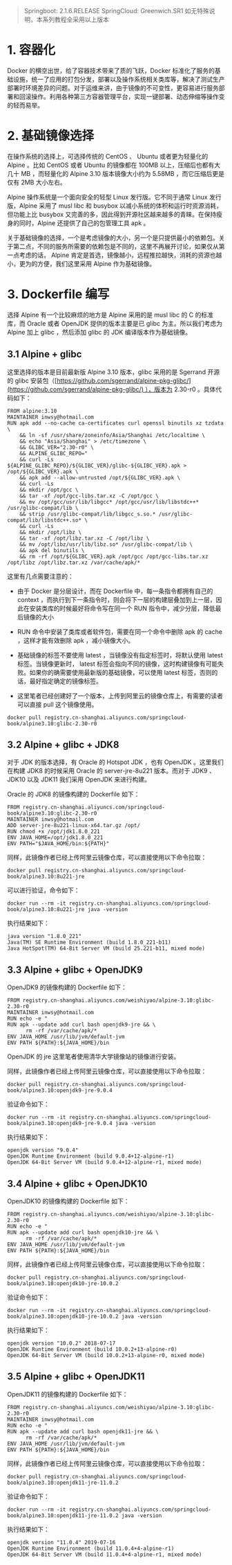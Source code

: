 > Springboot: 2.1.6.RELEASE
> SpringCloud: Greenwich.SR1
> 如无特殊说明，本系列教程全采用以上版本


# 1. 容器化

Docker 的横空出世，给了容器技术带来了质的飞跃，Docker 标准化了服务的基础设施，统一了应用的打包分发，部署以及操作系统相关类库等，解决了测试生产部署时环境差异的问题。对于运维来讲，由于镜像的不可变性，更容易进行服务部署和回滚操作。利用各种第三方容器管理平台，实现一键部署、动态伸缩等操作变的轻而易举。

# 2. 基础镜像选择

在操作系统的选择上，可选择传统的 CentOS 、 Ubuntu 或者更为轻量化的 Alpine 。比如 CentOS 或者 Ubuntu 的镜像都在 100MB 以上，压缩后也都有大几十 MB ，而轻量化的 Alpine 3.10 版本镜像大小约为 5.58MB ，而它压缩后更是仅有 2MB 大小左右。

Alpine 操作系统是一个面向安全的轻型 Linux 发行版。它不同于通常 Linux 发行版，Alpine 采用了 musl libc 和 busybox 以减小系统的体积和运行时资源消耗，但功能上比 busybox 又完善的多，因此得到开源社区越来越多的青睐。在保持瘦身的同时，Alpine 还提供了自己的包管理工具 apk 。

关于基础镜像的选择，一个是考虑镜像的大小，另一个是只提供最小的依赖包。关于第二点，不同的服务所需要的依赖包是不同的，这里不再展开讨论，如果仅从第一点考虑的话， Alpine 肯定是首选，镜像越小，远程推拉越快，消耗的资源也越小，更为的方便，我们这里采用 Alpine 作为基础镜像。

# 3. Dockerfile 编写

选择 Alpine 有一个比较麻烦的地方是 Alpine 采用的是 musl libc 的 C 的标准库，而 Oracle 或者 OpenJDK 提供的版本主要是已 glibc 为主。所以我们考虑为 Alpine 加上 glibc ，然后添加 glibc 的 JDK 编译版本作为基础镜像。

## 3.1 Alpine + glibc

这里选择的版本是目前最新版 Alpine 3.10 版本，glibc 采用的是 Sgerrand 开源的 glibc 安装包（[https://github.com/sgerrand/alpine-pkg-glibc/](https://github.com/sgerrand/alpine-pkg-glibc/) ），版本为 2.30-r0 。具体代码如下：

```
FROM alpine:3.10
MAINTAINER inwsy@hotmail.com
RUN apk add --no-cache ca-certificates curl openssl binutils xz tzdata \
    && ln -sf /usr/share/zoneinfo/Asia/Shanghai /etc/localtime \
    && echo "Asia/Shanghai" > /etc/timezone \
    && GLIBC_VER="2.30-r0" \
    && ALPINE_GLIBC_REPO="
    && curl -Ls ${ALPINE_GLIBC_REPO}/${GLIBC_VER}/glibc-${GLIBC_VER}.apk > /opt/${GLIBC_VER}.apk \
    && apk add --allow-untrusted /opt/${GLIBC_VER}.apk \
    && curl -Ls 
    && mkdir /opt/gcc \
    && tar -xf /opt/gcc-libs.tar.xz -C /opt/gcc \
    && mv /opt/gcc/usr/lib/libgcc* /opt/gcc/usr/lib/libstdc++* /usr/glibc-compat/lib \
    && strip /usr/glibc-compat/lib/libgcc_s.so.* /usr/glibc-compat/lib/libstdc++.so* \
    && curl -Ls 
    && mkdir /opt/libz \
    && tar -xf /opt/libz.tar.xz -C /opt/libz \
    && mv /opt/libz/usr/lib/libz.so* /usr/glibc-compat/lib \
    && apk del binutils \
    && rm -rf /opt/${GLIBC_VER}.apk /opt/gcc /opt/gcc-libs.tar.xz /opt/libz /opt/libz.tar.xz /var/cache/apk/*
```

这里有几点需要注意的：

- 由于 Docker 是分层设计，而在 Dockerfile 中，每一条指令都拥有自己的 context ，而执行到下一条指令时，则会将下一层的构建层叠加到上一层，因此在安装类库的时候最好将命令写在同一个 RUN 指令中，减少分层，降低最后镜像的大小

- RUN 命令中安装了类库或者软件包，需要在同一个命令中删除 apk 的 cache ，这样才能有效删除 apk ，减小镜像大小。

- 基础镜像的标签不要使用 latest ，当镜像没有指定标签时，将默认使用 latest 标签。当镜像更新时， latest 标签会指向不同的镜像，这时构建镜像有可能失败。如果你的确需要使用最新版的基础镜像，可以使用 latest 标签，否则的话，最好指定确定的镜像标签。

- 这里笔者已经创建好了一个版本，上传到阿里云的镜像仓库上，有需要的读者可以直接 pull 这个镜像使用。

```
docker pull registry.cn-shanghai.aliyuncs.com/springcloud-book/alpine3.10:glibc-2.30-r0
```

## 3.2 Alpine + glibc + JDK8

对于 JDK 的版本选择，有 Oracle 的 Hotspot JDK ，也有 OpenJDK 。这里我们在构建 JDK8 的时候采用 Oracle 的 server-jre-8u221 版本。而对于 JDK9 、 JDK10 以及 JDK11 我们采用 OpenJDK 来进行构建。

Oracle 的 JDK8 的镜像构建的 Dockerfile 如下：

```
FROM registry.cn-shanghai.aliyuncs.com/springcloud-book/alpine3.10:glibc-2.30-r0
MAINTAINER inwsy@hotmail.com
ADD server-jre-8u221-linux-x64.tar.gz /opt/
RUN chmod +x /opt/jdk1.8.0_221
ENV JAVA_HOME=/opt/jdk1.8.0_221
ENV PATH="$JAVA_HOME/bin:${PATH}"
```

同样，此镜像作者已经上传阿里云镜像仓库，可以直接使用以下命令拉取：

```
docker pull registry.cn-shanghai.aliyuncs.com/springcloud-book/alpine3.10:8u221-jre
```

可以进行验证，命令如下：

```
docker run --rm -it registry.cn-shanghai.aliyuncs.com/springcloud-book/alpine3.10:8u221-jre java -version
```

执行结果如下：

```
java version "1.8.0_221"
Java(TM) SE Runtime Environment (build 1.8.0_221-b11)
Java HotSpot(TM) 64-Bit Server VM (build 25.221-b11, mixed mode)
```

## 3.3 Alpine + glibc + OpenJDK9

OpenJDK9 的镜像构建的 Dockerfile 如下：

```
FROM registry.cn-shanghai.aliyuncs.com/weishiyao/alpine-3.10:glibc-2.30-r0
MAINTAINER inwsy@hotmail.com
RUN echo -e "
RUN apk --update add curl bash openjdk9-jre && \
      rm -rf /var/cache/apk/*
ENV JAVA_HOME /usr/lib/jvm/default-jvm
ENV PATH ${PATH}:${JAVA_HOME}/bin
```

OpenJDK 的 jre 这里笔者使用清华大学镜像站的镜像进行安装。

同样，此镜像作者已经上传阿里云镜像仓库，可以直接使用以下命令拉取：

```
docker pull registry.cn-shanghai.aliyuncs.com/springcloud-book/alpine3.10:openjdk9-jre-9.0.4
```

验证命令如下：

```
docker run --rm -it registry.cn-shanghai.aliyuncs.com/springcloud-book/alpine3.10:openjdk9-jre-9.0.4 java -version
```

执行结果如下：

```
openjdk version "9.0.4"
OpenJDK Runtime Environment (build 9.0.4+12-alpine-r1)
OpenJDK 64-Bit Server VM (build 9.0.4+12-alpine-r1, mixed mode)
```

## 3.4 Alpine + glibc + OpenJDK10

OpenJDK10 的镜像构建的 Dockerfile 如下：

```
FROM registry.cn-shanghai.aliyuncs.com/weishiyao/alpine-3.10:glibc-2.30-r0
RUN echo -e "
RUN apk --update add curl bash openjdk10-jre && \
      rm -rf /var/cache/apk/*
ENV JAVA_HOME /usr/lib/jvm/default-jvm
ENV PATH ${PATH}:${JAVA_HOME}/bin
```

同样，此镜像作者已经上传阿里云镜像仓库，可以直接使用以下命令拉取：

```
docker pull registry.cn-shanghai.aliyuncs.com/springcloud-book/alpine3.10:openjdk10-jre-10.0.2
```

验证命令如下：

```
docker run --rm -it registry.cn-shanghai.aliyuncs.com/springcloud-book/alpine3.10:openjdk10-jre-10.0.2 java -version
```

执行结果如下：

```
openjdk version "10.0.2" 2018-07-17
OpenJDK Runtime Environment (build 10.0.2+13-alpine-r0)
OpenJDK 64-Bit Server VM (build 10.0.2+13-alpine-r0, mixed mode)
```

## 3.5 Alpine + glibc + OpenJDK11

OpenJDK11 的镜像构建的 Dockerfile 如下：

```
FROM registry.cn-shanghai.aliyuncs.com/weishiyao/alpine-3.10:glibc-2.30-r0
MAINTAINER inwsy@hotmail.com
RUN echo -e "
RUN apk --update add curl bash openjdk11-jre && \
      rm -rf /var/cache/apk/*
ENV JAVA_HOME /usr/lib/jvm/default-jvm
ENV PATH ${PATH}:${JAVA_HOME}/bin
```

同样，此镜像作者已经上传阿里云镜像仓库，可以直接使用以下命令拉取：

```
docker pull registry.cn-shanghai.aliyuncs.com/springcloud-book/alpine3.10:openjdk11-jre-11.0.2
```

验证命令如下：

```
docker run --rm -it registry.cn-shanghai.aliyuncs.com/springcloud-book/alpine3.10:openjdk11-jre-11.0.2 java -version
```

执行结果如下：

```
openjdk version "11.0.4" 2019-07-16
OpenJDK Runtime Environment (build 11.0.4+4-alpine-r1)
OpenJDK 64-Bit Server VM (build 11.0.4+4-alpine-r1, mixed mode)
```